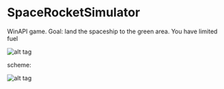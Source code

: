 SpaceRocketSimulator
====================

WinAPI game. Goal: land the spaceship to the green area. You have limited fuel

![alt tag](http://img201.imageshack.us/img201/1958/ad0c.png)


scheme:

![alt tag](http://img837.imageshack.us/img837/6528/0ni0.jpg)
